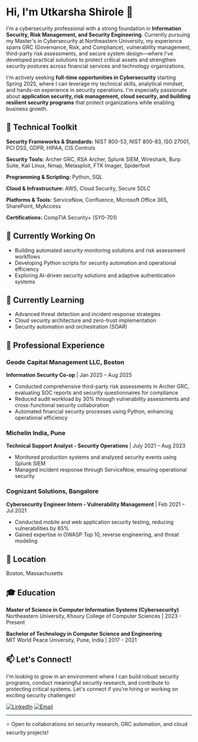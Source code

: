 # Hi, I'm Utkarsha Shirole 👋

I'm a cybersecurity professional with a strong foundation in **Information Security, Risk Management, and Security Engineering**. Currently pursuing my Master's in Cybersecurity at Northeastern University, my experience spans GRC (Governance, Risk, and Compliance), vulnerability management, third-party risk assessments, and secure system design—where I've developed practical solutions to protect critical assets and strengthen security postures across financial services and technology organizations.

I'm actively seeking **full-time opportunities in Cybersecurity** starting Spring 2025, where I can leverage my technical skills, analytical mindset, and hands-on experience in security operations. I'm especially passionate about **application security, risk management, cloud security, and building resilient security programs** that protect organizations while enabling business growth.

## 🔧 Technical Toolkit

**Security Frameworks & Standards:** NIST 800-53, NIST 800-83, ISO 27001, PCI DSS, GDPR, HIPAA, CIS Controls

**Security Tools:** Archer GRC, RSA Archer, Splunk SIEM, Wireshark, Burp Suite, Kali Linux, Nmap, Metasploit, FTK Imager, Spiderfoot

**Programming & Scripting:** Python, SQL

**Cloud & Infrastructure:** AWS, Cloud Security, Secure SDLC

**Platforms & Tools:** ServiceNow, Confluence, Microsoft Office 365, SharePoint, MyAccess

**Certifications:** CompTIA Security+ (SY0-701)

## 🎯 Currently Working On

- Building automated security monitoring solutions and risk assessment workflows
- Developing Python scripts for security automation and operational efficiency
- Exploring AI-driven security solutions and adaptive authentication systems

## 🌱 Currently Learning

- Advanced threat detection and incident response strategies
- Cloud security architecture and zero-trust implementation
- Security automation and orchestration (SOAR)

## 💼 Professional Experience

### Geode Capital Management LLC, Boston
**Information Security Co-op** | Jan 2025 – Aug 2025
- Conducted comprehensive third-party risk assessments in Archer GRC, evaluating SOC reports and security questionnaires for compliance
- Reduced audit workload by 30% through vulnerability assessments and cross-functional security collaboration
- Automated financial security processes using Python, enhancing operational efficiency

### Michelin India, Pune
**Technical Support Analyst - Security Operations** | July 2021 – Aug 2023
- Monitored production systems and analyzed security events using Splunk SIEM
- Managed incident response through ServiceNow, ensuring operational security

### Cognizant Solutions, Bangalore
**Cybersecurity Engineer Intern - Vulnerability Management** | Feb 2021 – Jul 2021
- Conducted mobile and web application security testing, reducing vulnerabilities by 65%
- Gained expertise in OWASP Top 10, reverse engineering, and threat modeling

## 📍 Location
Boston, Massachusetts

## 🎓 Education

**Master of Science in Computer Information Systems (Cybersecurity)** 
Northeastern University, Khoury College of Computer Sciences | 2023 - Present

**Bachelor of Technology in Computer Science and Engineering**  
MIT World Peace University, Pune, India | 2017 - 2021

## 📫 Let's Connect!

I'm looking to grow in an environment where I can build robust security programs, conduct meaningful security research, and contribute to protecting critical systems. Let's connect if you're hiring or working on exciting security challenges!

[![LinkedIn](https://img.shields.io/badge/LinkedIn-0077B5?style=for-the-badge&logo=linkedin&logoColor=white)](https://linkedin.com/in/utkarsha-shirole-85bbab160)
[![Email](https://img.shields.io/badge/Email-D14836?style=for-the-badge&logo=gmail&logoColor=white)](mailto:shiroleutkarsha1@gmail.com)

---

⭐️ Open to collaborations on security research, GRC automation, and cloud security projects!
